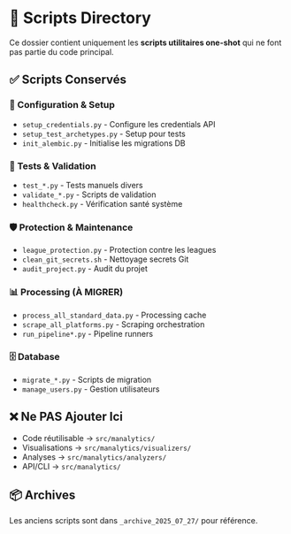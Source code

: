 # 📁 Scripts Directory

Ce dossier contient uniquement les **scripts utilitaires one-shot** qui ne font pas partie du code principal.

## ✅ Scripts Conservés

### 🔧 Configuration & Setup
- `setup_credentials.py` - Configure les credentials API
- `setup_test_archetypes.py` - Setup pour tests
- `init_alembic.py` - Initialise les migrations DB

### 🧪 Tests & Validation
- `test_*.py` - Tests manuels divers
- `validate_*.py` - Scripts de validation
- `healthcheck.py` - Vérification santé système

### 🛡️ Protection & Maintenance
- `league_protection.py` - Protection contre les leagues
- `clean_git_secrets.sh` - Nettoyage secrets Git
- `audit_project.py` - Audit du projet

### 📊 Processing (À MIGRER)
- `process_all_standard_data.py` - Processing cache
- `scrape_all_platforms.py` - Scraping orchestration
- `run_pipeline*.py` - Pipeline runners

### 🗄️ Database
- `migrate_*.py` - Scripts de migration
- `manage_users.py` - Gestion utilisateurs

## ❌ Ne PAS Ajouter Ici
- Code réutilisable → `src/manalytics/`
- Visualisations → `src/manalytics/visualizers/`
- Analyses → `src/manalytics/analyzers/`
- API/CLI → `src/manalytics/`

## 📦 Archives
Les anciens scripts sont dans `_archive_2025_07_27/` pour référence.